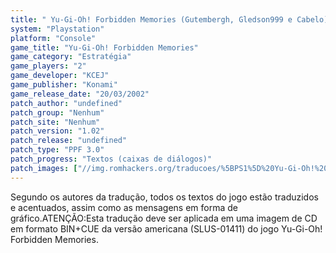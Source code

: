 ```yaml
---
title: " Yu-Gi-Oh! Forbidden Memories (Gutembergh, Gledson999 e Cabelo)"
system: "Playstation"
platform: "Console"
game_title: "Yu-Gi-Oh! Forbidden Memories"
game_category: "Estratégia"
game_players: "2"
game_developer: "KCEJ"
game_publisher: "Konami"
game_release_date: "20/03/2002"
patch_author: "undefined"
patch_group: "Nenhum"
patch_site: "Nenhum"
patch_version: "1.02"
patch_release: "undefined"
patch_type: "PPF 3.0"
patch_progress: "Textos (caixas de diálogos)"
patch_images: ["//img.romhackers.org/traducoes/%5BPS1%5D%20Yu-Gi-Oh!%20Forbidden%20Memories%20-%20Gutembergh,%20Gledson999%20e%20Cabelo%20-%201.jpg","//img.romhackers.org/traducoes/%5BPS1%5D%20Yu-Gi-Oh!%20Forbidden%20Memories%20-%20Gutembergh,%20Gledson999%20e%20Cabelo%20-%202.jpg","//img.romhackers.org/traducoes/%5BPS1%5D%20Yu-Gi-Oh!%20Forbidden%20Memories%20-%20Gutembergh,%20Gledson999%20e%20Cabelo%20-%203.jpg"]
---
```

Segundo os autores da tradução, todos os textos do jogo estão traduzidos e acentuados, assim como as mensagens em forma de gráfico.ATENÇÃO:Esta tradução deve ser aplicada em uma imagem de CD em formato BIN+CUE da versão americana (SLUS-01411) do jogo Yu-Gi-Oh! Forbidden Memories.